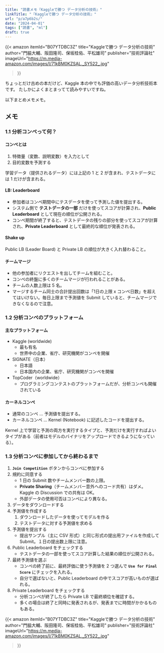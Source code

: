 ```yaml
---
title: "読書メモ『Kaggleで勝つ データ分析の技術』"
linkTitle: "『Kaggleで勝つ データ分析の技術』"
url: "p/a7p6b2s/"
date: "2024-04-01"
tags: ["読書", "ml"]
draft: true
---
```


{{< amazon
  itemId="B07YTDBC3Z"
  title="Kaggleで勝つ データ分析の技術"
  author="門脇大輔、阪田隆司、保坂桂佑、平松雄司"
  publisher="技術評論社"
  imageUrl="https://m.media-amazon.com/images/I/71kBM0KZSAL._SY522_.jpg"
>}}

ちょっとだけ古めの本だけど、Kaggle 本の中でも評価の高いデータ分析技術本です。
たしかによくまとまってて読みやすいですね。

以下まとめメモメモ。


メモ
----

### 1.1 分析コンペって何？

#### コンペとは

1. 特徴量（変数、説明変数）を入力として
2. 目的変数を予測する

学習データ（提供されるデータ）には上記の 1 と 2 が含まれ、テストデータには 1 だけが含まれる。

#### LB: Leaderboard

- 参加者はコンペ期間中にテスデータを使って予測した値を提出する。
- システム側で **テストデータの一部** だけを使ってスコアが計算され、**Public Leaderboard** として現在の順位が公開される。
- コンペ期間が終了すると、テストデータの残りの部分を使ってスコアが計算され、**Private Leaderboard** として最終的な順位が発表される。

#### Shake up

Public LB (Leader Board) と Private LB の順位が大きく入れ替わること。

#### チームマージ

- 他の参加者にリクエストを出してチームを組むこと。
- コンペの終盤に多くのチームマージが行われることがある。
- チームの人数上限は 5 名。
- マージするチーム同士の合計提出回数は「1日の上限 x コンペ日数」を超えてはいけない。毎日上限まで予測値を Submit していると、チームマージできなくなるので注意。

### 1.2 分析コンペのプラットフォーム

#### 主なプラットフォーム

- Kaggle (worldwide)
  - 最も有名
  - 世界中の企業、省庁、研究機関がコンペを開催
- SIGNATE（日本）
  - 日本語
  - 日本国内の企業、省庁、研究機関がコンペを開催
- TopCoder（worldwide）
  - プログラミングコンテストのプラットフォームだが、分析コンペも開催されている

#### カーネルコンペ

- 通常のコンペ ... 予測値を提出する。
- カーネルコンペ ... Kernel (Notebook) に記述したコードを提出する。

Kernel 上で学習と予測の両方を実行するタイプと、予測だけを実行すればよいタイプがある（前者はモデルのバイナリをアップロードできるようになっている）。

### 1.3 分析コンペに参加してから終わるまで

1. **`Join Competition`** ボタンからコンペに参加する
1. 規約に同意する
   - 1 日の Submit 数やチームメンバー数の上限。
   - **Private Sharing**（チームメンバー意外へのコード共有）はダメ。Kaggle の Discussion での共有は OK。
   - 外部データの使用可否はコンペにより異なる。
1. データをダウンロードする
1. 予測値を作成する
   1. ダウンロードしたデータを使ってモデルを作る
   2. テストデータに対する予測値を求める
1. 予測値を提出する
   - 提出サンプル（主に CSV 形式）と同じ形式の提出用ファイルを作成して Submit。１日の提出数上限に注意。
1. Public Leaderboard をチェックする
   - テストデータの一部を使ってスコア計算した結果の順位が公開される。
1. 最終予測値を選ぶ
   - コンペの終了前に、最終評価に使う予測値を 2 つ選んで **`Use for Final Score`** にチェックを入れる。
   - 自分で選ばないと、Public Leaderboard の中でスコアが高いものが選ばれる。
1. Private Leaderboard をチェックする
   - 分析コンペが終了したら Private LB で最終順位を確認する。
   - 多くの場合は終了と同時に発表されるが、発表までに時間がかかるものもある。


{{< amazon
  itemId="B07YTDBC3Z"
  title="Kaggleで勝つ データ分析の技術"
  author="門脇大輔、阪田隆司、保坂桂佑、平松雄司"
  publisher="技術評論社"
  imageUrl="https://m.media-amazon.com/images/I/71kBM0KZSAL._SY522_.jpg"
>}}

